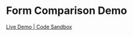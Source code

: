 # Form Comparison Demo

[Live Demo | Code Sandbox](https://codesandbox.io/p/github/albeorla/form-demo/main?layout=%257B%2522sidebarPanel%2522%253A%2522GIT%2522%252C%2522rootPanelGroup%2522%253A%257B%2522direction%2522%253A%2522horizontal%2522%252C%2522contentType%2522%253A%2522UNKNOWN%2522%252C%2522type%2522%253A%2522PANEL_GROUP%2522%252C%2522id%2522%253A%2522ROOT_LAYOUT%2522%252C%2522panels%2522%253A%255B%257B%2522type%2522%253A%2522PANEL_GROUP%2522%252C%2522contentType%2522%253A%2522UNKNOWN%2522%252C%2522direction%2522%253A%2522vertical%2522%252C%2522id%2522%253A%2522clmqf0ak601jw3b8319loypu8%2522%252C%2522sizes%2522%253A%255B70%252C30%255D%252C%2522panels%2522%253A%255B%257B%2522type%2522%253A%2522PANEL_GROUP%2522%252C%2522contentType%2522%253A%2522EDITOR%2522%252C%2522direction%2522%253A%2522horizontal%2522%252C%2522id%2522%253A%2522EDITOR%2522%252C%2522panels%2522%253A%255B%257B%2522type%2522%253A%2522PANEL%2522%252C%2522contentType%2522%253A%2522EDITOR%2522%252C%2522id%2522%253A%2522clmqf0ak601jt3b837fdrjozw%2522%257D%255D%252C%2522sizes%2522%253A%255B100%255D%257D%252C%257B%2522type%2522%253A%2522PANEL_GROUP%2522%252C%2522contentType%2522%253A%2522SHELLS%2522%252C%2522direction%2522%253A%2522horizontal%2522%252C%2522id%2522%253A%2522SHELLS%2522%252C%2522panels%2522%253A%255B%257B%2522type%2522%253A%2522PANEL%2522%252C%2522contentType%2522%253A%2522SHELLS%2522%252C%2522id%2522%253A%2522clmqf0ak601jv3b83yvb2tyxz%2522%257D%255D%252C%2522sizes%2522%253A%255B100%255D%257D%255D%257D%252C%257B%2522type%2522%253A%2522PANEL_GROUP%2522%252C%2522contentType%2522%253A%2522DEVTOOLS%2522%252C%2522direction%2522%253A%2522vertical%2522%252C%2522id%2522%253A%2522DEVTOOLS%2522%252C%2522panels%2522%253A%255B%257B%2522type%2522%253A%2522PANEL%2522%252C%2522contentType%2522%253A%2522DEVTOOLS%2522%252C%2522id%2522%253A%2522clmqf0ak601ju3b83v24sihgy%2522%257D%255D%252C%2522sizes%2522%253A%255B100%255D%257D%255D%252C%2522sizes%2522%253A%255B27.222990870095785%252C72.77700912990422%255D%257D%252C%2522tabbedPanels%2522%253A%257B%2522clmqf0ak601jt3b837fdrjozw%2522%253A%257B%2522tabs%2522%253A%255B%257B%2522id%2522%253A%2522clmpor8d4000d3b82n6mubfy5%2522%252C%2522mode%2522%253A%2522permanent%2522%252C%2522type%2522%253A%2522FILE%2522%252C%2522filepath%2522%253A%2522%252FREADME.md%2522%252C%2522state%2522%253A%2522IDLE%2522%257D%252C%257B%2522type%2522%253A%2522FILE%2522%252C%2522filepath%2522%253A%2522%252Fsrc%252Fdemos%252FReactHookFormDemo%252FTextInput.js%2522%252C%2522id%2522%253A%2522clmpp1zn701b63b822z4pzaik%2522%252C%2522mode%2522%253A%2522temporary%2522%252C%2522state%2522%253A%2522IDLE%2522%257D%255D%252C%2522id%2522%253A%2522clmqf0ak601jt3b837fdrjozw%2522%252C%2522activeTabId%2522%253A%2522clmpp1zn701b63b822z4pzaik%2522%257D%252C%2522clmqf0ak601ju3b83v24sihgy%2522%253A%257B%2522id%2522%253A%2522clmqf0ak601ju3b83v24sihgy%2522%252C%2522activeTabId%2522%253A%2522clmpos6mh00um3b82ztaalofv%2522%252C%2522tabs%2522%253A%255B%257B%2522type%2522%253A%2522TASK_PORT%2522%252C%2522taskId%2522%253A%2522start%2522%252C%2522port%2522%253A3000%252C%2522id%2522%253A%2522clmpos6mh00um3b82ztaalofv%2522%252C%2522mode%2522%253A%2522permanent%2522%252C%2522path%2522%253A%2522%2522%257D%252C%257B%2522type%2522%253A%2522PROJECT_SETUP%2522%252C%2522id%2522%253A%2522clms0klfk00d93b82g7t5bxne%2522%252C%2522mode%2522%253A%2522permanent%2522%257D%255D%257D%252C%2522clmqf0ak601jv3b83yvb2tyxz%2522%253A%257B%2522tabs%2522%253A%255B%257B%2522id%2522%253A%2522clmpor8d4000f3b82ncetrp99%2522%252C%2522mode%2522%253A%2522permanent%2522%252C%2522type%2522%253A%2522TERMINAL%2522%252C%2522shellId%2522%253A%2522clms0o9o40014e5fl3pjzc3zw%2522%257D%252C%257B%2522type%2522%253A%2522TASK_LOG%2522%252C%2522taskId%2522%253A%2522start%2522%252C%2522id%2522%253A%2522clmpos2xh00qr3b82hzniwjsd%2522%252C%2522mode%2522%253A%2522permanent%2522%257D%255D%252C%2522id%2522%253A%2522clmqf0ak601jv3b83yvb2tyxz%2522%252C%2522activeTabId%2522%253A%2522clmpor8d4000f3b82ncetrp99%2522%257D%257D%252C%2522showDevtools%2522%253Atrue%252C%2522showShells%2522%253Atrue%252C%2522showSidebar%2522%253Atrue%252C%2522sidebarPanelSize%2522%253A15%257D)
